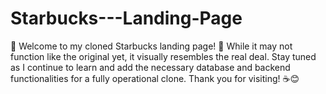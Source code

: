 # Starbucks---Landing-Page
🌟 Welcome to my cloned Starbucks landing page! 🌟 While it may not function like the original yet, it visually resembles the real deal. Stay tuned as I continue to learn and add the necessary database and backend functionalities for a fully operational clone. Thank you for visiting! ☕️😊
